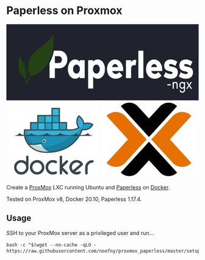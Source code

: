 # Paperless on Proxmox

<p align="center">
    <img height="200" alt="Paperless Logo" src="img/logo_paperless.png">
    <img height="200" alt="Docker Logo" src="img/logo_docker.png">
    <img height="200" alt="ProxMox Logo" src="img/logo_proxmox.png">
</p>

Create a [ProxMox](https://www.proxmox.com/en/) LXC running Ubuntu and [Paperless](https://github.com/paperless-ngx/paperless-ngx) on [Docker](https://www.docker.com/).

Tested on ProxMox v8, Docker 20.10, Paperless 1.17.4.

## Usage

SSH to your ProxMox server as a privileged user and run...

```shell
bash -c "$(wget --no-cache -qLO - https://raw.githubusercontent.com/noofny/proxmox_paperless/master/setup.sh)"
```
